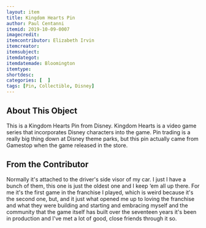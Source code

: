 ```yaml
---
layout: item
title: Kingdom Hearts Pin
author: Paul Centanni
itemid: 2019-10-09-0007
imagecredit: 
itemcontributor: Elizabeth Irvin
itemcreator: 
itemsubject: 
itemdategot: 
itemdatemade: Bloomington
itemtype: 
shortdesc: 
categories: [  ]
tags: [Pin, Collectible, Disney]
---
```

## About This Object

This is a Kingdom Hearts Pin from Disney.  Kingdom Hearts is a video game series that incorporates Disney characters into the game.  Pin trading is a really big thing down at Disney theme parks, but this pin actually came from Gamestop when the game released in the store.  

## From the Contributor

Normally it's attached to the driver's side visor of my car. I just I have a bunch of them, this one is just the oldest one and I keep ‘em all up there.  For me it's the first game in the franchise I played, which is weird because it's the second one, but, and it just what opened me up to loving the franchise and what they were building and starting and embracing myself and the community that the game itself has built over the seventeen years it's been in production and I've met a lot of good, close friends through it so.
